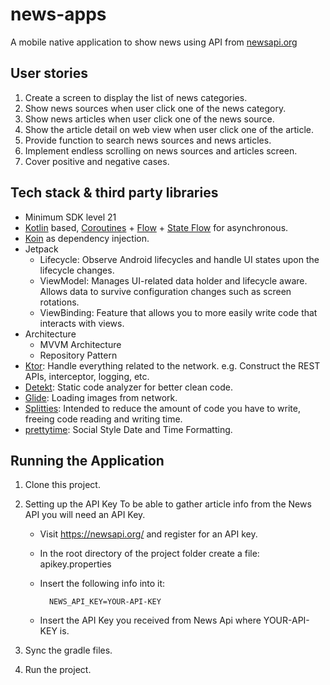 # news-apps

A mobile native application to show news using API from [newsapi.org](https://newsapi.org)

## User stories
1. Create a screen to display the list of news categories.
2. Show news sources when user click one of the news category.
3. Show news articles when user click one of the news source.
4. Show the article detail on web view when user click one of the article.
5. Provide function to search news sources and news articles.
6. Implement endless scrolling on news sources and articles screen.
7. Cover positive and negative cases.

## Tech stack & third party libraries
- Minimum SDK level 21
- [Kotlin](https://kotlinlang.org/) based, [Coroutines](https://github.com/Kotlin/kotlinx.coroutines) + [Flow](https://kotlin.github.io/kotlinx.coroutines/kotlinx-coroutines-core/kotlinx.coroutines.flow/) + [State Flow](https://kotlinlang.org/api/kotlinx.coroutines/kotlinx-coroutines-core/kotlinx.coroutines.flow/-state-flow/) for asynchronous.
- [Koin](https://insert-koin.io/) as dependency injection.
- Jetpack
   - Lifecycle: Observe Android lifecycles and handle UI states upon the lifecycle changes.
   - ViewModel: Manages UI-related data holder and lifecycle aware. Allows data to survive configuration changes such as screen rotations.
   - ViewBinding: Feature that allows you to more easily write code that interacts with views.
- Architecture
   - MVVM Architecture
   - Repository Pattern
- [Ktor](https://ktor.io): Handle everything related to the network. e.g. Construct the REST APIs, interceptor, logging, etc.
- [Detekt](https://detekt.dev): Static code analyzer for better clean code.
- [Glide](https://github.com/bumptech/glide): Loading images from network.
- [Splitties](https://github.com/LouisCAD/Splitties): Intended to reduce the amount of code you have to write, freeing code reading and writing time.
- [prettytime](https://github.com/ocpsoft/prettytime): Social Style Date and Time Formatting.

## Running the Application
1. Clone this project.
2. Setting up the API Key
   To be able to gather article info from the News API you will need an API Key.

    * Visit https://newsapi.org/ and register for an API key.
    * In the root directory of the project folder create a file: apikey.properties
    * Insert the following info into it:

            NEWS_API_KEY=YOUR-API-KEY

    * Insert the API Key you received from News Api where YOUR-API-KEY is.
3. Sync the gradle files.
4. Run the project.